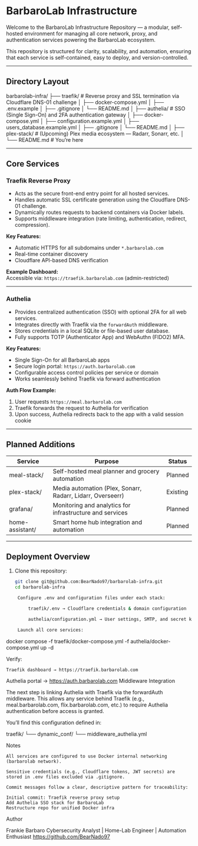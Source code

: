 # BarbaroLab Infrastructure

Welcome to the BarbaroLab Infrastructure Repository — a modular, self-hosted environment for managing all core network, proxy, and authentication services powering the BarbaroLab ecosystem.

This repository is structured for clarity, scalability, and automation, ensuring that each service is self-contained, easy to deploy, and version-controlled.

---

## Directory Layout

barbarolab-infra/
├── traefik/ # Reverse proxy and SSL termination via Cloudflare DNS-01 challenge
│ ├── docker-compose.yml
│ ├── .env.example
│ ├── .gitignore
│ └── README.md
│
├── authelia/ # SSO (Single Sign-On) and 2FA authentication gateway
│ ├── docker-compose.yml
│ ├── configuration.example.yml
│ ├── users_database.example.yml
│ ├── .gitignore
│ └── README.md
│
├── plex-stack/ # (Upcoming) Plex media ecosystem — Radarr, Sonarr, etc.
│
└── README.md # You’re here


---

## Core Services

### Traefik Reverse Proxy
- Acts as the secure front-end entry point for all hosted services.
- Handles automatic SSL certificate generation using the Cloudflare DNS-01 challenge.
- Dynamically routes requests to backend containers via Docker labels.
- Supports middleware integration (rate limiting, authentication, redirect, compression).

**Key Features:**
- Automatic HTTPS for all subdomains under `*.barbarolab.com`
- Real-time container discovery
- Cloudflare API-based DNS verification

**Example Dashboard:**  
Accessible via: `https://traefik.barbarolab.com` (admin-restricted)

---

### Authelia
- Provides centralized authentication (SSO) with optional 2FA for all web services.
- Integrates directly with Traefik via the `forwardAuth` middleware.
- Stores credentials in a local SQLite or file-based user database.
- Fully supports TOTP (Authenticator App) and WebAuthn (FIDO2) MFA.

**Key Features:**
- Single Sign-On for all BarbaroLab apps
- Secure login portal: `https://auth.barbarolab.com`
- Configurable access control policies per service or domain
- Works seamlessly behind Traefik via forward authentication

**Auth Flow Example:**
1. User requests `https://meal.barbarolab.com`
2. Traefik forwards the request to Authelia for verification
3. Upon success, Authelia redirects back to the app with a valid session cookie

---

## Planned Additions

| Service | Purpose | Status |
|----------|----------|--------|
| meal-stack/ | Self-hosted meal planner and grocery automation | Planned |
| plex-stack/ | Media automation (Plex, Sonarr, Radarr, Lidarr, Overseerr) | Existing |
| grafana/ | Monitoring and analytics for infrastructure and services | Planned |
| home-assistant/ | Smart home hub integration and automation | Planned |

---

## Deployment Overview

1. Clone this repository:
   ```bash
   git clone git@github.com:BearNado97/barbarolab-infra.git
   cd barbarolab-infra

    Configure .env and configuration files under each stack:

        traefik/.env → Cloudflare credentials & domain configuration

        authelia/configuration.yml → User settings, SMTP, and secret keys

    Launch all core services:

docker compose -f traefik/docker-compose.yml -f authelia/docker-compose.yml up -d

Verify:

    Traefik dashboard → https://traefik.barbarolab.com

Authelia portal → https://auth.barbarolab.com
Middleware Integration

The next step is linking Authelia with Traefik via the forwardAuth middleware.
This allows any service behind Traefik (e.g., meal.barbarolab.com, flix.barbarolab.com, etc.) to require Authelia authentication before access is granted.

You’ll find this configuration defined in:

traefik/
└── dynamic_conf/
    └── middleware_authelia.yml

Notes

    All services are configured to use Docker internal networking (barbarolab network).

    Sensitive credentials (e.g., Cloudflare tokens, JWT secrets) are stored in .env files excluded via .gitignore.

    Commit messages follow a clear, descriptive pattern for traceability:

    Initial commit: Traefik reverse proxy setup
    Add Authelia SSO stack for BarbaroLab
    Restructure repo for unified Docker infra

Author

Frankie Barbaro
Cybersecurity Analyst | Home-Lab Engineer | Automation Enthusiast
https://github.com/BearNado97
